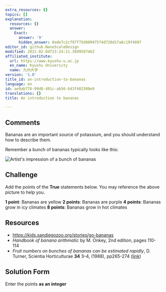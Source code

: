 ```yaml
---
extra_resources: {}
topics: []
explanation:
  resources: {}
  answer:
    Exact:
      answer: '9'
      hidden_answer: 0ade7c2cf97f75d009975f4d720d1fa6c19f4897
editor_id: github.NanoScaleDesign
modified: 2021-02-04T23:24:11.369959746Z
affiliated_institute:
  url: https://www.kyushu-u.ac.jp
  en_name: Kyushu University
  name: 九州大学
version: '1.0'
title_id: an-introduction-to-bananas
language: en
id: ae9ab776-99d8-491c-ab56-643f402308e9
translations: {}
title: An introduction to bananas

---
```


## Comments
Bananas are an important source of potassium, and you should understand how to describe them.

Remember a bunch of bananas typically looks like this:

![Artist's impression of a bunch of bananas](/api/v0/teachers/github.NanoScaleDesign/resources/public/799ce74d-d4ba-4a69-90b5-1358e643b362.png)

## Challenge
Add the points of the **True** statements below. You may reference the above picture to help you.

**1 point**: Bananas are yellow
**2 points**: Bananas are purple
**4 points**: Bananas grow in icy climates
**8 points**: Bananas grow in hot climates

## Resources
- https://kids.sandiegozoo.org/stories/go-bananas
- _Handbook of banana arithmatic_ by M. Onkey, 2nd edition, pages 110-114
- _Fruit numbers on bunches of bananas can be estimated rapidly_, D. Turner, Scientia Horticulturae **34** 3–4, (1988), pp265-274  ([link](https://www.sciencedirect.com/science/article/abs/pii/0304423888900994))


## Solution Form
Enter the points **as an integer**